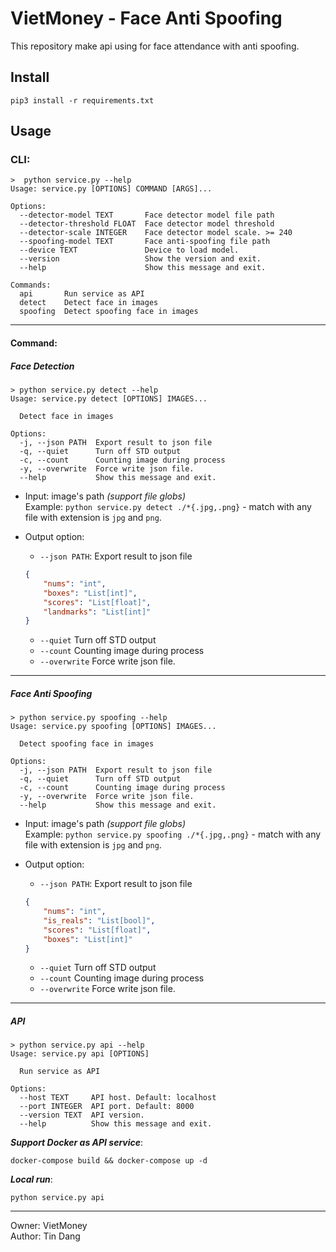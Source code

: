 
# VietMoney - Face Anti Spoofing

This repository make api using for face attendance with anti spoofing.

## Install
```shell
pip3 install -r requirements.txt
```
## Usage
### CLI:
```shell
>  python service.py --help
Usage: service.py [OPTIONS] COMMAND [ARGS]...

Options:
  --detector-model TEXT       Face detector model file path
  --detector-threshold FLOAT  Face detector model threshold
  --detector-scale INTEGER    Face detector model scale. >= 240
  --spoofing-model TEXT       Face anti-spoofing file path
  --device TEXT               Device to load model.
  --version                   Show the version and exit.
  --help                      Show this message and exit.

Commands:
  api       Run service as API
  detect    Detect face in images
  spoofing  Detect spoofing face in images

```

---
#### Command:

##### Face Detection

```shell
> python service.py detect --help
Usage: service.py detect [OPTIONS] IMAGES...

  Detect face in images

Options:
  -j, --json PATH  Export result to json file
  -q, --quiet      Turn off STD output
  -c, --count      Counting image during process
  -y, --overwrite  Force write json file.
  --help           Show this message and exit.

```

- Input: image's path *(support file globs)*  
  Example: `python service.py detect ./*{.jpg,.png}` - match with any file with extension is `jpg` and `png`.
  
- Output option:
    - `--json PATH`: Export result to json file    

    ```json
    {
        "nums": "int",
        "boxes": "List[int]",
        "scores": "List[float]",
        "landmarks": "List[int]"
    }
    ```
  
    - `--quiet` Turn off STD output
    - `--count` Counting image during process
    - `--overwrite` Force write json file.
  
---

##### Face Anti Spoofing
```shell
> python service.py spoofing --help
Usage: service.py spoofing [OPTIONS] IMAGES...

  Detect spoofing face in images

Options:
  -j, --json PATH  Export result to json file
  -q, --quiet      Turn off STD output
  -c, --count      Counting image during process
  -y, --overwrite  Force write json file.
  --help           Show this message and exit.

```
- Input: image's path *(support file globs)*  
  Example: `python service.py spoofing ./*{.jpg,.png}` - match with any file with extension is `jpg` and `png`.
  
- Output option:
    - `--json PATH`: Export result to json file    

    ```json
    {
        "nums": "int",
        "is_reals": "List[bool]",
        "scores": "List[float]",
        "boxes": "List[int]"
    }
    ```
  
    - `--quiet` Turn off STD output
    - `--count` Counting image during process
    - `--overwrite` Force write json file.

---

##### API
```shell
> python service.py api --help
Usage: service.py api [OPTIONS]

  Run service as API

Options:
  --host TEXT     API host. Default: localhost
  --port INTEGER  API port. Default: 8000
  --version TEXT  API version.
  --help          Show this message and exit.
```
**_Support Docker as API service_**:
```shell
docker-compose build && docker-compose up -d
```

**_Local run_**:
```shell
python service.py api
```

---
Owner: VietMoney  
Author: Tin Dang  
